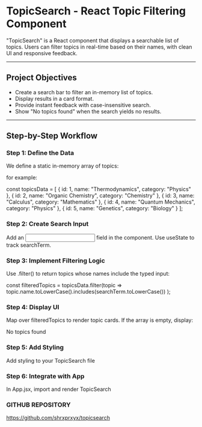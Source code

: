 # TopicSearch - React Topic Filtering Component

"TopicSearch" is a React component that displays a searchable list of topics. Users can filter topics in real-time based on their names, with clean UI and responsive feedback.

---

## Project Objectives

- Create a search bar to filter an in-memory list of topics.
- Display results in a card format.
- Provide instant feedback with case-insensitive search.
- Show "No topics found" when the search yields no results.

---

## Step-by-Step Workflow

### Step 1: Define the Data

We define a static in-memory array of topics:

for example:

const topicsData = [
  { id: 1, name: "Thermodynamics", category: "Physics" },
  { id: 2, name: "Organic Chemistry", category: "Chemistry" },
  { id: 3, name: "Calculus", category: "Mathematics" },
  { id: 4, name: "Quantum Mechanics", category: "Physics" },
  { id: 5, name: "Genetics", category: "Biology" }
];

### Step 2: Create Search Input

Add an <input> field in the component. Use useState to track searchTerm.

### Step 3: Implement Filtering Logic

Use .filter() to return topics whose names include the typed input:

const filteredTopics = topicsData.filter(topic =>
  topic.name.toLowerCase().includes(searchTerm.toLowerCase())
);

### Step 4: Display UI

Map over filteredTopics to render topic cards. If the array is empty, display:

<div className="no-results">No topics found</div>

### Step 5: Add Styling

Add styling to your TopicSearch file 

### Step 6: Integrate with App

In App.jsx, import and render TopicSearch

### GITHUB REPOSITORY

https://github.com/shrxprxyx/topicsearch
